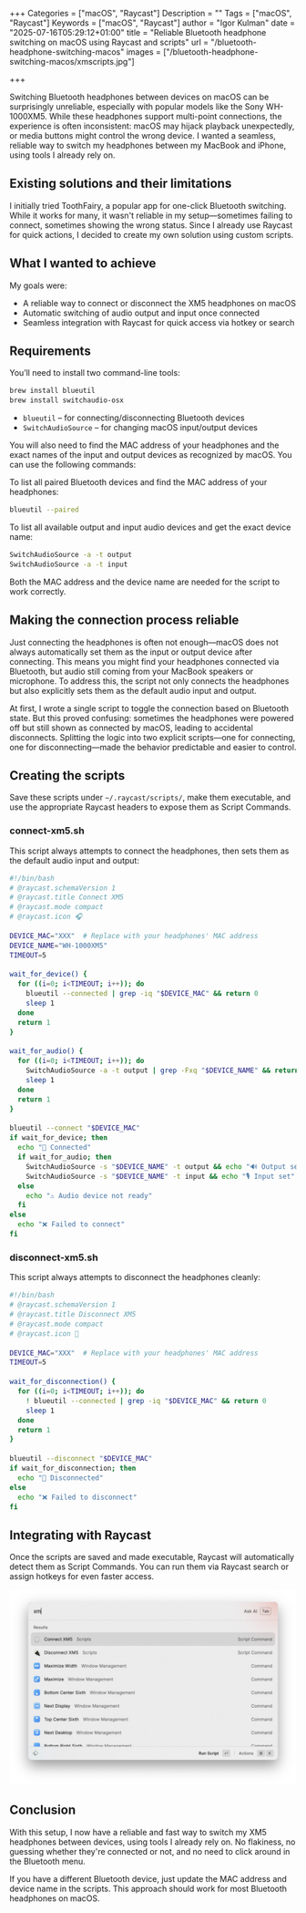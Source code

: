 +++
Categories = ["macOS", "Raycast"]
Description = ""
Tags = ["macOS", "Raycast"]
Keywords = ["macOS", "Raycast"]
author = "Igor Kulman"
date = "2025-07-16T05:29:12+01:00"
title = "Reliable Bluetooth headphone switching on macOS using Raycast and scripts"
url = "/bluetooth-headphone-switching-macos"
images = ["/bluetooth-headphone-switching-macos/xmscripts.jpg"]

+++

Switching Bluetooth headphones between devices on macOS can be surprisingly unreliable, especially with popular models like the Sony WH-1000XM5. While these headphones support multi-point connections, the experience is often inconsistent: macOS may hijack playback unexpectedly, or media buttons might control the wrong device. I wanted a seamless, reliable way to switch my headphones between my MacBook and iPhone, using tools I already rely on.

## Existing solutions and their limitations

I initially tried ToothFairy, a popular app for one-click Bluetooth switching. While it works for many, it wasn't reliable in my setup—sometimes failing to connect, sometimes showing the wrong status. Since I already use Raycast for quick actions, I decided to create my own solution using custom scripts.

## What I wanted to achieve

My goals were:

- A reliable way to connect or disconnect the XM5 headphones on macOS
- Automatic switching of audio output and input once connected
- Seamless integration with Raycast for quick access via hotkey or search

## Requirements

You’ll need to install two command-line tools:

```bash
brew install blueutil
brew install switchaudio-osx
```

- `blueutil` – for connecting/disconnecting Bluetooth devices
- `SwitchAudioSource` – for changing macOS input/output devices

You will also need to find the MAC address of your headphones and the exact names of the input and output devices as recognized by macOS. You can use the following commands:

To list all paired Bluetooth devices and find the MAC address of your headphones:

```bash
blueutil --paired
```

To list all available output and input audio devices and get the exact device name:

```bash
SwitchAudioSource -a -t output
SwitchAudioSource -a -t input
```

Both the MAC address and the device name are needed for the script to work correctly.

## Making the connection process reliable

Just connecting the headphones is often not enough—macOS does not always automatically set them as the input or output device after connecting. This means you might find your headphones connected via Bluetooth, but audio still coming from your MacBook speakers or microphone. To address this, the script not only connects the headphones but also explicitly sets them as the default audio input and output.

At first, I wrote a single script to toggle the connection based on Bluetooth state. But this proved confusing: sometimes the headphones were powered off but still shown as connected by macOS, leading to accidental disconnects. Splitting the logic into two explicit scripts—one for connecting, one for disconnecting—made the behavior predictable and easier to control.

## Creating the scripts

Save these scripts under `~/.raycast/scripts/`, make them executable, and use the appropriate Raycast headers to expose them as Script Commands.

### connect-xm5.sh

This script always attempts to connect the headphones, then sets them as the default audio input and output:

```bash
#!/bin/bash
# @raycast.schemaVersion 1
# @raycast.title Connect XM5
# @raycast.mode compact
# @raycast.icon 🎧

DEVICE_MAC="XXX"  # Replace with your headphones' MAC address
DEVICE_NAME="WH-1000XM5"
TIMEOUT=5

wait_for_device() {
  for ((i=0; i<TIMEOUT; i++)); do
    blueutil --connected | grep -iq "$DEVICE_MAC" && return 0
    sleep 1
  done
  return 1
}

wait_for_audio() {
  for ((i=0; i<TIMEOUT; i++)); do
    SwitchAudioSource -a -t output | grep -Fxq "$DEVICE_NAME" && return 0
    sleep 1
  done
  return 1
}

blueutil --connect "$DEVICE_MAC"
if wait_for_device; then
  echo "🔗 Connected"
  if wait_for_audio; then
    SwitchAudioSource -s "$DEVICE_NAME" -t output && echo "🔊 Output set"
    SwitchAudioSource -s "$DEVICE_NAME" -t input && echo "🎙️ Input set"
  else
    echo "⚠️ Audio device not ready"
  fi
else
  echo "❌ Failed to connect"
fi
```

### disconnect-xm5.sh

This script always attempts to disconnect the headphones cleanly:

```bash
#!/bin/bash
# @raycast.schemaVersion 1
# @raycast.title Disconnect XM5
# @raycast.mode compact
# @raycast.icon 🔌

DEVICE_MAC="XXX"  # Replace with your headphones' MAC address
TIMEOUT=5

wait_for_disconnection() {
  for ((i=0; i<TIMEOUT; i++)); do
    ! blueutil --connected | grep -iq "$DEVICE_MAC" && return 0
    sleep 1
  done
  return 1
}

blueutil --disconnect "$DEVICE_MAC"
if wait_for_disconnection; then
  echo "🔌 Disconnected"
else
  echo "❌ Failed to disconnect"
fi
```

## Integrating with Raycast

Once the scripts are saved and made executable, Raycast will automatically detect them as Script Commands. You can run them via Raycast search or assign hotkeys for even faster access.

![Raycast XM5 scripts](xmscripts.jpg)

## Conclusion

With this setup, I now have a reliable and fast way to switch my XM5 headphones between devices, using tools I already rely on. No flakiness, no guessing whether they're connected or not, and no need to click around in the Bluetooth menu.

If you have a different Bluetooth device, just update the MAC address and device name in the scripts. This approach should work for most Bluetooth headphones on macOS.
